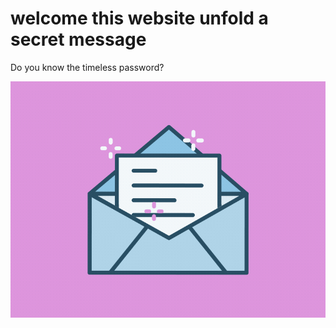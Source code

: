 # welcome this website unfold a secret message 
Do you know the timeless password?

![Cover](images/secret.gif)
